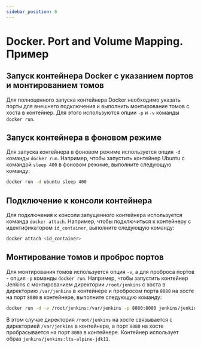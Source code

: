 ```yaml
---
sidebar_position: 6
---
```


# Docker. Port and Volume Mapping. Пример

## Запуск контейнера Docker с указанием портов и монтированием томов

Для полноценного запуска контейнера Docker необходимо указать порты для внешнего подключения и выполнить монтирование томов с хоста в контейнер. Для этого используются опции `-p` и `-v` команды `docker run`.

## Запуск контейнера в фоновом режиме

Для запуска контейнера в фоновом режиме используется опция `-d` команды `docker run`. Например, чтобы запустить контейнер Ubuntu с командой `sleep 400` в фоновом режиме, выполните следующую команду:

```bash
docker run -d ubuntu sleep 400
```

## Подключение к консоли контейнера

Для подключения к консоли запущенного контейнера используется команда `docker attach`. Например, чтобы подключиться к контейнеру с идентификатором `id_container`, выполните следующую команду:

```bash
docker attach <id_container>
```

## Монтирование томов и проброс портов

Для монтирования томов используется опция `-v`, а для проброса портов - опция `-p` команды `docker run`. Например, чтобы запустить контейнер Jenkins с монтированием директории `/root/jenkins` с хоста в директорию `/var/jenkins` в контейнере и пробросом порта `8080` на хосте на порт `8080` в контейнере, выполните следующую команду:

```bash
docker run -d -v /root/jenkins:/var/jenkins -p 8080:8080 jenkins/jenkins:lts-alpine-jdk11
```

В этом случае директория `/root/jenkins` на хосте связывается с директорией `/var/jenkins` в контейнере, а порт `8080` на хосте пробрасывается на порт `8080` в контейнере. Контейнер использует образ `jenkins/jenkins:lts-alpine-jdk11`.
